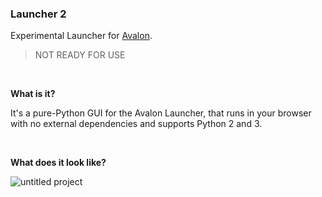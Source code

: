 ### Launcher 2

Experimental Launcher for [Avalon](https://github.com/getavalon).

> NOT READY FOR USE

<br>

**What is it?**

It's a pure-Python GUI for the Avalon Launcher, that runs in your browser with no external dependencies and supports Python 2 and 3.

<br>

**What does it look like?**

![untitled project](https://user-images.githubusercontent.com/2152766/46261823-f0720700-c4f0-11e8-965e-039908be5211.gif)
